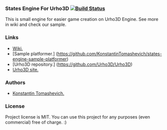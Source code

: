 ### States Engine For Urho3D [![Build Status](https://travis-ci.org/KonstantinTomashevich/states-engine-for-urho3d.svg?branch=master)](https://travis-ci.org/KonstantinTomashevich/states-engine-for-urho3d)
This is small engine for easier game creation on Urho3D Engine.
See more in wiki and check our sample.

### Links

* [Wiki.](https://github.com/KonstantinTomashevich/states-engine-for-urho3d/wiki)
* [Sample platformer.] (https://github.com/KonstantinTomashevich/states-engine-sample-platformer)
* [Urho3D repository.] (https://github.com/Urho3D/Urho3D)
* [Urho3D site.](http://urho3d.github.io/)

### Authors

* [Konstantin Tomashevich.](https://github.com/KonstantinTomashevich/)

### License
Project license is MIT. You can use this project for any purposes (even commercial) free of charge. :)

